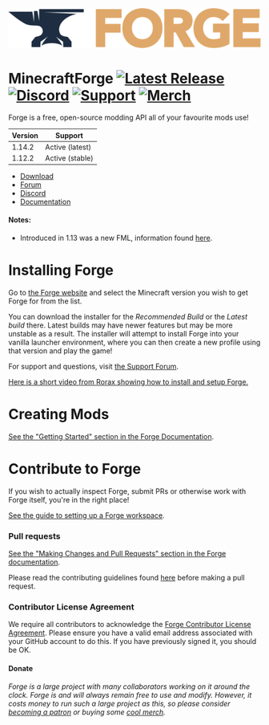 <img src="assets/Forge_logo.svg">

MinecraftForge [![Latest Release](https://img.shields.io/maven-metadata/v/https/files.minecraftforge.net/maven/net/minecraftforge/forge/maven-metadata.xml.svg?label=latest)](https://files.minecraftforge.net) [![Discord](https://img.shields.io/discord/313125603924639766.svg?color=%237289da&label=discord&logo=discord&logoColor=%237289da)](https://discord.gg/UvedJ9m) [![Support](https://img.shields.io/badge/patreon-support-orange.svg)](https://www.patreon.com/LexManos) [![Merch](https://img.shields.io/badge/flocker-merch-blueviolet.svg)](https://forgedev.flocker.tv/)
=============

Forge is a free, open-source modding API all of your favourite mods use!

| Version  | Support |
| ------------- | ------------- |
| 1.14.2  | Active (latest)  |
| 1.12.2  | Active (stable)  |

* [Download]
* [Forum]
* [Discord]
* [Documentation]

#### Notes:
- Introduced in 1.13 was a new FML, information found [here](NewFML.md).

# Installing Forge

Go to [the Forge website](https://files.minecraftforge.net)
 and select the Minecraft version you wish to get Forge for from the list.

You can download the installer for the *Recommended Build* or the
 *Latest build* there. Latest builds may have newer features but may be
 more unstable as a result. The installer will attempt to install Forge
 into your vanilla launcher environment, where you can then create a new
 profile using that version and play the game!
 
For support and questions, visit [the Support Forum](https://www.minecraftforge.net/forum/forum/18-support-bug-reports/).

[Here is a short video from Rorax showing how to install and setup Forge.](https://www.youtube.com/watch?v=lB3ArN_-3Oc)

# Creating Mods

[See the "Getting Started" section in the Forge Documentation](https://mcforge.readthedocs.io/en/latest/gettingstarted/).

# Contribute to Forge

If you wish to actually inspect Forge, submit PRs or otherwise work
 with Forge itself, you're in the right place!
 
 [See the guide to setting up a Forge workspace](http://mcforge.readthedocs.io/en/latest/forgedev/).

### Pull requests

[See the "Making Changes and Pull Requests" section in the Forge documentation](https://mcforge.readthedocs.io/en/latest/forgedev/#making-changes-and-pull-requests).

Please read the contributing guidelines found [here](CONTRIBUTING.md) before making a pull request.

### Contributor License Agreement
We require all contributors to acknowledge the [Forge Contributor
 License Agreement](https://cla-assistant.io/MinecraftForge/MinecraftForge). Please ensure you have a valid email address
 associated with your GitHub account to do this. If you have previously
 signed it, you should be OK.

#### Donate
*Forge is a large project with many collaborators working on it around the clock. Forge is and will always remain free to use and modify. However, it costs money to run such a large project as this, so please consider [becoming a patron](https://www.patreon.com/LexManos) or buying some [cool merch](https://forgedev.flocker.tv/).*

[Download]: https://files.minecraftforge.net/
[Forum]: https://www.minecraftforge.net/forum/
[Discord]: https://discord.gg/UvedJ9m
[Documentation]: https://mcforge.readthedocs.io
